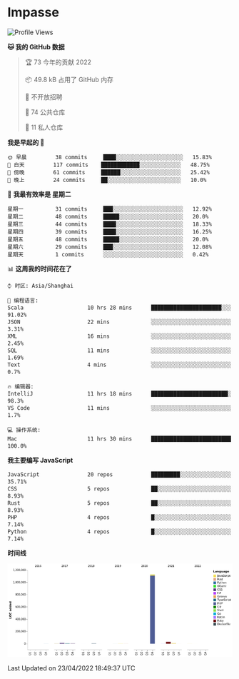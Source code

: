 # Impasse

<!--START_SECTION:waka-->
![Profile Views](http://img.shields.io/badge/%E4%B8%AA%E4%BA%BA%E5%B0%81%E9%9D%A2%E8%A7%82%E7%9C%8B%E6%AC%A1%E6%95%B0-16-blue)

**🐱 我的 GitHub 数据** 

> 🏆 73 今年的贡献 2022
 > 
> 📦 49.8 kB 占用了 GitHub 内存 
 > 
> 🚫 不开放招聘
 > 
> 📜 74 公共仓库 
 > 
> 🔑 11 私人仓库  
 > 
**我是早起的 🐤** 

```text
🌞 早晨         38 commits     ████░░░░░░░░░░░░░░░░░░░░░   15.83% 
🌆 白天         117 commits    ████████████░░░░░░░░░░░░░   48.75% 
🌃 傍晚         61 commits     ██████░░░░░░░░░░░░░░░░░░░   25.42% 
🌙 晚上         24 commits     ██░░░░░░░░░░░░░░░░░░░░░░░   10.0%

```
📅 **我最有效率是 星期二** 

```text
星期一          31 commits     ███░░░░░░░░░░░░░░░░░░░░░░   12.92% 
星期二          48 commits     █████░░░░░░░░░░░░░░░░░░░░   20.0% 
星期三          44 commits     ████░░░░░░░░░░░░░░░░░░░░░   18.33% 
星期四          39 commits     ████░░░░░░░░░░░░░░░░░░░░░   16.25% 
星期五          48 commits     █████░░░░░░░░░░░░░░░░░░░░   20.0% 
星期六          29 commits     ███░░░░░░░░░░░░░░░░░░░░░░   12.08% 
星期天          1 commits      ░░░░░░░░░░░░░░░░░░░░░░░░░   0.42%

```


📊 **这周我的时间花在了** 

```text
⌚︎ 时区: Asia/Shanghai

💬 编程语言: 
Scala                    10 hrs 28 mins      ██████████████████████░░░   91.02% 
JSON                     22 mins             ░░░░░░░░░░░░░░░░░░░░░░░░░   3.31% 
XML                      16 mins             ░░░░░░░░░░░░░░░░░░░░░░░░░   2.45% 
SQL                      11 mins             ░░░░░░░░░░░░░░░░░░░░░░░░░   1.69% 
Text                     4 mins              ░░░░░░░░░░░░░░░░░░░░░░░░░   0.7%

🔥 编辑器: 
IntelliJ                 11 hrs 18 mins      ████████████████████████░   98.3% 
VS Code                  11 mins             ░░░░░░░░░░░░░░░░░░░░░░░░░   1.7%

💻 操作系统: 
Mac                      11 hrs 30 mins      █████████████████████████   100.0%

```

**我主要编写 JavaScript** 

```text
JavaScript               20 repos            █████████░░░░░░░░░░░░░░░░   35.71% 
CSS                      5 repos             ██░░░░░░░░░░░░░░░░░░░░░░░   8.93% 
Rust                     5 repos             ██░░░░░░░░░░░░░░░░░░░░░░░   8.93% 
PHP                      4 repos             █░░░░░░░░░░░░░░░░░░░░░░░░   7.14% 
Python                   4 repos             █░░░░░░░░░░░░░░░░░░░░░░░░   7.14%

```


**时间线**

![Chart not found](https://raw.githubusercontent.com/impasse/impasse/master/charts/bar_graph.png) 


 Last Updated on 23/04/2022 18:49:37 UTC
<!--END_SECTION:waka-->
